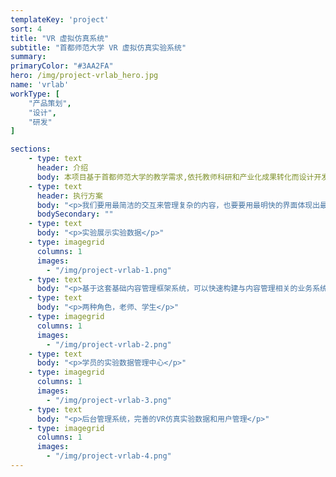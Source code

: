 ```yaml
---
templateKey: 'project'
sort: 4
title: "VR 虚拟仿真系统"
subtitle: "首都师范大学 VR 虚拟仿真实验系统"
summary: 
primaryColor: "#3AA2FA"
hero: /img/project-vrlab_hero.jpg
name: 'vrlab'
workType: [
    "产品策划",
    "设计",
    "研发"
]

sections:
    - type: text
      header: 介绍
      body: 本项目基于首都师范大学的教学需求,依托教师科研和产业化成果转化而设计开发。系统包括心理学实验的多个步骤，解决项目实际教学中周期长、耗材昂贵，学生实际操作机会少的难题。
    - type: text
      header: 执行方案
      body: "<p>我们要用最简洁的交互来管理复杂的内容，也要要用最明快的界面体现出最便捷的的交互，轻量级的小程序移动端是最轻便的播客应用。</p>"
      bodySecondary: ""  
    - type: text
      body: "<p>实验展示实验数据</p>"  
    - type: imagegrid
      columns: 1
      images:
        - "/img/project-vrlab-1.png"
    - type: text
      body: "<p>基于这套基础内容管理框架系统，可以快速构建与内容管理相关的业务系统，我们已用这套系统服务了众多客户和产出了多种类型的业务系统。</p>"  
    - type: text
      body: "<p>两种角色，老师、学生</p>"    
    - type: imagegrid
      columns: 1
      images:
        - "/img/project-vrlab-2.png"
    - type: text
      body: "<p>学员的实验数据管理中心</p>"
    - type: imagegrid
      columns: 1
      images:
        - "/img/project-vrlab-3.png"
    - type: text
      body: "<p>后台管理系统，完善的VR仿真实验数据和用户管理</p>"
    - type: imagegrid
      columns: 1
      images:
        - "/img/project-vrlab-4.png"       
---
```


